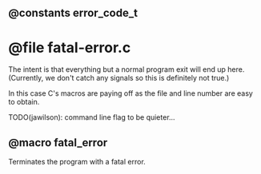 ## @constants error_code_t
 
# @file fatal-error.c

The intent is that everything but a normal program exit will end up
here. (Currently, we don't catch any signals so this is definitely
not true.)

In this case C's macros are paying off as the file and line number
are easy to obtain.

TODO(jawilson): command line flag to be quieter...
 
## @macro fatal_error

Terminates the program with a fatal error.
 
